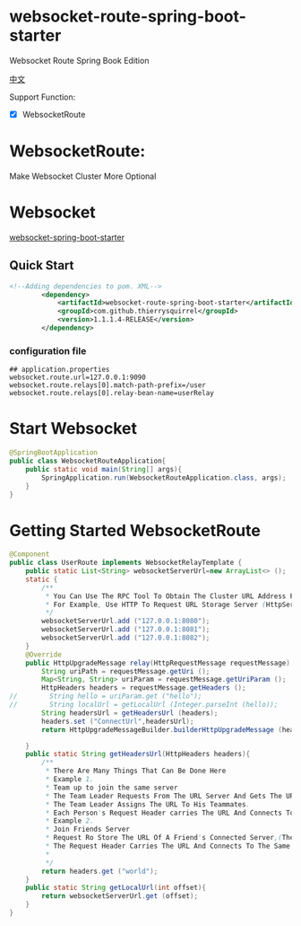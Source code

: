 # websocket-route-spring-boot-starter

Websocket Route Spring Book Edition

[中文](./README_zh_CN.md)

Support Function:
- [x] WebsocketRoute

# WebsocketRoute:  
 Make Websocket Cluster More Optional  
 
# Websocket 
 [websocket-spring-boot-starter](https://github.com/ThierrySquirrel/websocket-spring-boot-starter)

## Quick Start

```xml
<!--Adding dependencies to pom. XML-->
        <dependency>
            <artifactId>websocket-route-spring-boot-starter</artifactId>
            <groupId>com.github.thierrysquirrel</groupId>
            <version>1.1.1.4-RELEASE</version>
        </dependency>
``` 

 ### configuration file
 
 ```properties
 ## application.properties
websocket.route.url=127.0.0.1:9090
websocket.route.relays[0].match-path-prefix=/user
websocket.route.relays[0].relay-bean-name=userRelay
 ```

 # Start Websocket
 ```java
 @SpringBootApplication
 public class WebsocketRouteApplication{
     public static void main(String[] args){
         SpringApplication.run(WebsocketRouteApplication.class, args);
     }
 }
 ```

# Getting Started WebsocketRoute
```java
@Component
public class UserRoute implements WebsocketRelayTemplate {
    public static List<String> websocketServerUrl=new ArrayList<> ();
    static {
        /**
         * You Can Use The RPC Tool To Obtain The Cluster URL Address Periodically
         * For Example, Use HTTP To Request URL Storage Server (HttpServer+redis)
         */
        websocketServerUrl.add ("127.0.0.1:8080");
        websocketServerUrl.add ("127.0.0.1:8081");
        websocketServerUrl.add ("127.0.0.1:8082");
    }
    @Override
    public HttpUpgradeMessage relay(HttpRequestMessage requestMessage) throws WebsocketRouteException {
        String uriPath = requestMessage.getUri ();
        Map<String, String> uriParam = requestMessage.getUriParam ();
        HttpHeaders headers = requestMessage.getHeaders ();
//        String hello = uriParam.get ("hello");
//        String localUrl = getLocalUrl (Integer.parseInt (hello));
        String headersUrl = getHeadersUrl (headers);
        headers.set ("ConnectUrl",headersUrl);
        return HttpUpgradeMessageBuilder.builderHttpUpgradeMessage (headersUrl,uriPath,headers);

    }
    public static String getHeadersUrl(HttpHeaders headers){
        /**
         * There Are Many Things That Can Be Done Here
         * Example 1.
         * Team up to join the same server
         * The Team Leader Requests From The URL Server And Gets The URL (The Request Here Can Use A Variety Of Protocols, Such As HTTP + Redis)
         * The Team Leader Assigns The URL To His Teammates.
         * Each Person's Request Header carries The URL And Connects To The Same Server
         * Example 2.
         * Join Friends Server
         * Request Ro Store The URL Of A Friend's Connected Server,(The Request Here Can Use A Variety Of Protocols, Such As HTTP + Redis)
         * The Request Header Carries The URL And Connects To The Same Server
         *
         */
        return headers.get ("world");
    }
    public static String getLocalUrl(int offset){
        return websocketServerUrl.get (offset);
    }
}
```

